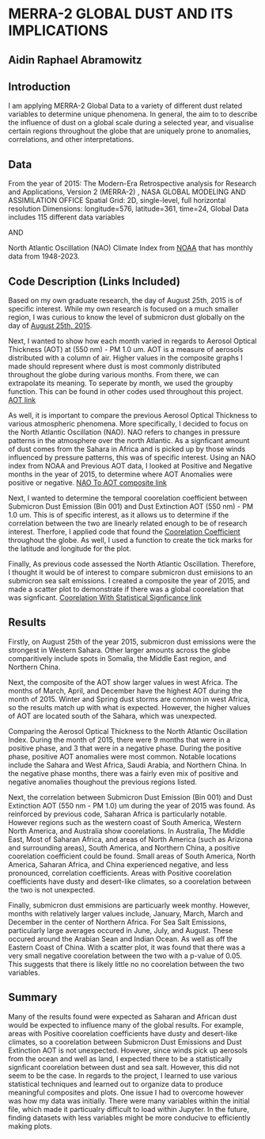 # MERRA-2 GLOBAL DUST AND ITS IMPLICATIONS
 
## Aidin Raphael Abramowitz

## Introduction

I am applying MERRA-2 Global Data to a variety of different dust related variables to determine unique phenomena.
In general, the aim to to describe the influence of dust on a global scale during a selected year, and visualise certain regions throughout the globe that are uniquely prone to anomalies, correlations, and other interpretations.

## Data

From the year of 2015:
The Modern-Era Retrospective analysis for Research and Applications, Version 2 (MERRA-2) , NASA GLOBAL MODELING AND ASSIMILATION OFFICE
Spatial Grid: 2D, single-level, full horizontal resolution
Dimensions: longitude=576, latitude=361, time=24, Global 
Data includes 115 different data variables

AND 

North Atlantic Oscillation (NAO) Climate Index from [NOAA](https://psl.noaa.gov/data/climateindices/list/) that has monthly data from 1948-2023.

## Code Description (Links Included)

Based on my own graduate research, the day of August 25th, 2015 is of specific interest. While my own research is focused on a much smaller region, I was curious to know the level of submicron dust globally on the day of [August 25th, 2015](https://github.com/bearlyonline/ProjectCLIM680.github.io/blob/master/Plotmean.ipynb).

Next, I wanted to show how each month varied in regards to Aerosol Optical Thickness (AOT) at (550 nm) - PM 1.0 um. AOT is a measure of aerosols distributed with a column of air. Higher values in the composite graphs I made should represent where dust is most commonly distributed throughout the globe during various months. From there, we can extrapolate its meaning. To seperate by month, we used the groupby function. This can be found in other codes used throughout this project. [AOT link](https://github.com/bearlyonline/ProjectCLIM680.github.io/blob/master/CompositeAOT.ipynb)

As well, it is important to compare the previous Aerosol Optical Thickness to various atmospheric phenomena. More specifically, I decided to focus on the North Atlantic Oscillation (NAO). NAO refers to changes in pressure patterns in the atmosphere over the north Atlantic. As a signficant amount of dust comes from the Sahara in Africa and is picked up by those winds influenced by pressure patterns, this was of specific interest. Using an NAO index from NOAA and Previous AOT data, I looked at Positive and Negative months in the year of 2015, to determine where AOT Anomalies were positive or negative. [NAO To AOT composite link](https://github.com/bearlyonline/ProjectCLIM680.github.io/blob/master/NAOtoAOTcomposite.ipynb)

Next, I wanted to determine the temporal coorelation coefficient between Submicron Dust Emission (Bin 001) and Dust Extinction AOT (550 nm) - PM 1.0 um. This is of specific interest, as it allows us to determine if the correlation between the two are linearly related enough to be of research interest. Therfore, I applied code that found the [Coorelation Coefficient](https://github.com/bearlyonline/ProjectCLIM680.github.io/blob/master/CoorelationCoef.ipynb) throughout the globe. As well, I used a function to create the tick marks for the latitude and longitude for the plot.

Finally, As previous code assessed the North Atlantic Oscillation. Therefore, I thought it would be of interest to compare submicron dust emiisions to an submicron sea salt emissions. I created a composite the year of 2015, and made a scatter plot to demonstrate if there was a global coorelation that was signficant. [Coorelation With Statistical Signficance link](https://github.com/bearlyonline/ProjectCLIM680.github.io/blob/master/ComparisonBetter.ipynb)


## Results

Firstly, on August 25th of the year 2015, submicron dust emissions were the strongest in Western Sahara. Other larger amounts across the globe comparitively include spots in Somalia, the Middle East region, and Northern China.

Next, the composite of the AOT show larger values in west Africa. The months of March, April, and December have the highest AOT during the month of 2015. Winter and Spring dust storms are common in west Africa, so the results match up with what is expected. However, the higher values of AOT are located south of the Sahara, which was unexpected. 

Comparing the Aerosol Optical Thickness to the North Atlantic Oscillation Index. During the month of 2015, there were 9 months that were in a positive phase, and 3 that were in a negative phase. During the positive phase, positive AOT anomalies were most common. Notable locations include the Sahara and West Africa, Saudi Arabia, and Northern China.
In the negative phase months, there was a fairly even mix of positive and negative anomalies thoughout the previous regions listed. 

Next, the correlation between Submicron Dust Emission (Bin 001) and Dust Extinction AOT (550 nm - PM 1.0) um during the year of 2015 was found. As reinforced by previous code, Saharan Africa is particularly notable. However regions such as the western coast of South America, Western North America, and Australia show coorelations. In Australia, The Middle East, Most of Saharan Africa, and areas of North America (such as Arizona and surrounding areas), South America, and Northern China, a positive coorelation coefficient could be found. Small areas of South America, North America, Saharan Africa, and China experienced negative, and less pronounced, correlation coefficients. Areas with Positive coorelation coefficients have dusty and desert-like climates, so a coorelation between the two is not unexpected.

Finally, submicron dust emmisions are particuarly week monthy. However, months with relatively larger values include, January, March, March and December in the center of Northern Africa. For Sea Salt Emissions, particularly large averages occured in June, July, and August. These occured around the Arabian Sean and Indian Ocean. As well as off the Eastern Coast of China. With a scatter plot, it was found that there was a very small negative coorelation between the two with a p-value of 0.05. This suggests that there is likely little no no coorelation between the two variables.  

## Summary

Many of the results found were expected as Saharan and African dust would be expected to influence many of the global results. For example, areas with Positive coorelation coefficients have dusty and desert-like climates, so a coorelation between Submicron Dust Emissions and Dust Extinction AOT is not unexpected. However, since winds pick up aerosols from the ocean and well as land, I expected there to be a statistically signficant coorelation between dust and sea salt. However, this did not seem to be the case. In regards to the project, I learned to use various statistical techniques and learned out to organize data to produce meaningful composites and plots. One issue I had to overcome however was how my data was initially. There were many variables within the initial file, which made it particualry difficult to load within Jupyter. In the future, finding datasets with less variables might be more conducive to efficiently making plots. 






